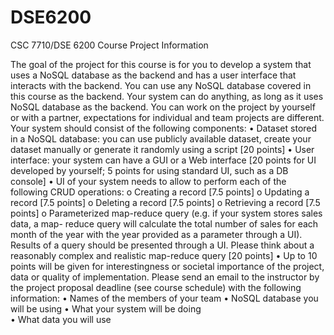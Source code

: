 # DSE6200

CSC 7710/DSE 6200 Course Project Information 

The goal of the project for this course is for you to develop a system that uses a NoSQL database 
as the backend and has a user interface that interacts with the backend. You can use any NoSQL 
database covered in this course as the backend. Your system can do anything, as long as it uses 
NoSQL database as the backend. You can work on the project by yourself or with a partner, 
expectations for individual and team projects are different. Your system should consist of the 
following components: 
    •  Dataset stored in a NoSQL database: you can use publicly available dataset, create your 
dataset manually or generate it randomly using a script [20 points] 
    • User interface: your system can have a GUI or a Web interface [20 points for UI developed 
by yourself; 5 points for using standard UI, such as a DB console] 
    • UI of your system needs to allow to perform each of the following CRUD operations: 
      o Creating a record [7.5 points] 
      o Updating a record [7.5 points] 
      o Deleting a record [7.5 points] 
      o Retrieving a record [7.5 points] 
      o Parameterized map-reduce query (e.g. if your system stores sales data, a map-
reduce query will calculate the total number of sales for each month of the year 
with the year provided as a parameter through a UI). Results of a query should be 
presented through a UI. Please think about a reasonably complex and realistic 
map-reduce query [20 points] 
    • Up to 10 points will be given for interestingness or societal importance of the project, data 
or quality of implementation. 
Please send an email to the instructor by the project proposal deadline (see course schedule) with 
the following information: 
    • Names of the members of your team 
    • NoSQL database you will be using 
    • What your system will be doing  
    • What data you will use     
